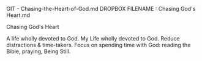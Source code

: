 GIT - Chasing-the-Heart-of-God.md
DROPBOX FILENAME : Chasing God's Heart.md


Chasing God's Heart

A life wholly devoted to God. My Life wholly devoted to God. 
Reduce distractions & time-takers. 
Focus on spending time with God: reading the Bible, praying, Being Still. 
